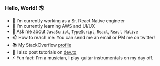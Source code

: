 ### Hello, World! 🌎

- 🔭 I’m currently working as a Sr. React Native engineer
- 🌱 I’m currently learning AWS and UI/UX
- 💬 Ask me about `JavaScript`, `TypeScript`, `React`, `React Native`
- 📫 How to reach me: You can send me an email or PM me on twitter!
- 📚 My StackOverflow [profile](https://stackoverflow.com/users/8264638/karlmarxlopez?tab=profile)
- 📖 I also post tutorials on [dev.to](https://dev.to/karlmarxlopez)
- ⚡ Fun fact: I'm a musician, I play guitar instrumentals on my day off.


